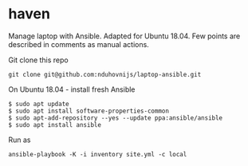 # haven
Manage laptop with Ansible.
Adapted for Ubuntu 18.04.
Few points are described in comments as manual actions.

Git clone this repo
```
git clone git@github.com:nduhovnijs/laptop-ansible.git
```

On Ubuntu 18.04 - install fresh Ansible
```
$ sudo apt update
$ sudo apt install software-properties-common
$ sudo apt-add-repository --yes --update ppa:ansible/ansible
$ sudo apt install ansible
```

Run as 
```
ansible-playbook -K -i inventory site.yml -c local
```